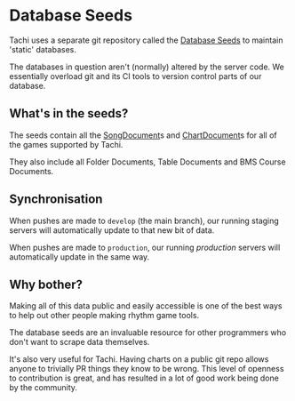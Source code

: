 # Database Seeds

Tachi uses a separate git repository called the [Database Seeds](https://github.com/TNG-dev/Tachi/tree/staging/database-seeds) to maintain 'static' databases.

The databases in question aren't (normally) altered by the server code. We essentially overload git and its CI tools to version control parts of our database.

## What's in the seeds?

The seeds contain all the [SongDocument](../documents/song.md)s and [ChartDocument](../documents/chart.md)s for all of the games supported by Tachi.

They also include all Folder Documents, Table Documents and BMS Course Documents.

## Synchronisation

When pushes are made to `develop` (the main branch), our running staging servers will automatically update to that new bit of data.

When pushes are made to `production`, our running *production* servers will automatically update in the same way.

## Why bother?

Making all of this data public and easily accessible is one of the best ways to help out other people making rhythm game tools.

The database seeds are an invaluable resource for other programmers who don't want to scrape data themselves.

It's also very useful for Tachi. Having charts on a public git repo allows anyone to trivially PR things they know to be wrong.
This level of openness to contribution is great, and has resulted in a lot of good work being done by the community.
